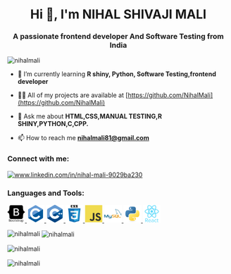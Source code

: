 <h1 align="center">Hi 👋, I'm NIHAL SHIVAJI MALI</h1>
<h3 align="center">A passionate frontend developer And Software Testing from India</h3>

<p align="left"> <img src="https://komarev.com/ghpvc/?username=nihalmali&label=Profile%20views&color=0e75b6&style=flat" alt="nihalmali" /> </p>

- 🌱 I’m currently learning **R shiny, Python, Software Testing,frontend developer**

- 👨‍💻 All of my projects are available at [https://github.com/NihalMali](https://github.com/NihalMali)

- 💬 Ask me about **HTML,CSS,MANUAL TESTING,R SHINY,PYTHON,C,CPP.**

- 📫 How to reach me **nihalmali81@gmail.com**

<h3 align="left">Connect with me:</h3>
<p align="left">
<a href="https://linkedin.com/in/www.linkedin.com/in/nihal-mali-9029ba230" target="blank"><img align="center" src="https://raw.githubusercontent.com/rahuldkjain/github-profile-readme-generator/master/src/images/icons/Social/linked-in-alt.svg" alt="www.linkedin.com/in/nihal-mali-9029ba230" height="30" width="40" /></a>
</p>

<h3 align="left">Languages and Tools:</h3>
<p align="left"> <a href="https://getbootstrap.com" target="_blank" rel="noreferrer"> <img src="https://raw.githubusercontent.com/devicons/devicon/master/icons/bootstrap/bootstrap-plain-wordmark.svg" alt="bootstrap" width="40" height="40"/> </a> <a href="https://www.cprogramming.com/" target="_blank" rel="noreferrer"> <img src="https://raw.githubusercontent.com/devicons/devicon/master/icons/c/c-original.svg" alt="c" width="40" height="40"/> </a> <a href="https://www.w3schools.com/cpp/" target="_blank" rel="noreferrer"> <img src="https://raw.githubusercontent.com/devicons/devicon/master/icons/cplusplus/cplusplus-original.svg" alt="cplusplus" width="40" height="40"/> </a> <a href="https://www.w3schools.com/css/" target="_blank" rel="noreferrer"> <img src="https://raw.githubusercontent.com/devicons/devicon/master/icons/css3/css3-original-wordmark.svg" alt="css3" width="40" height="40"/> </a> <a href="https://developer.mozilla.org/en-US/docs/Web/JavaScript" target="_blank" rel="noreferrer"> <img src="https://raw.githubusercontent.com/devicons/devicon/master/icons/javascript/javascript-original.svg" alt="javascript" width="40" height="40"/> </a> <a href="https://www.mysql.com/" target="_blank" rel="noreferrer"> <img src="https://raw.githubusercontent.com/devicons/devicon/master/icons/mysql/mysql-original-wordmark.svg" alt="mysql" width="40" height="40"/> </a> <a href="https://www.python.org" target="_blank" rel="noreferrer"> <img src="https://raw.githubusercontent.com/devicons/devicon/master/icons/python/python-original.svg" alt="python" width="40" height="40"/> </a> <a href="https://reactjs.org/" target="_blank" rel="noreferrer"> <img src="https://raw.githubusercontent.com/devicons/devicon/master/icons/react/react-original-wordmark.svg" alt="react" width="40" height="40"/> </a> </p>

<p><img align="left" src="https://github-readme-stats.vercel.app/api/top-langs?username=nihalmali&show_icons=true&locale=en&layout=compact" alt="nihalmali" /></p>

<p>&nbsp;<img align="center" src="https://github-readme-stats.vercel.app/api?username=nihalmali&show_icons=true&locale=en" alt="nihalmali" /></p>

<p><img align="center" src="https://github-readme-streak-stats.herokuapp.com/?user=nihalmali&" alt="nihalmali" /></p>
<p><img align="center" src="https://github-readme-streak-stats.herokuapp.com/?user=nihalmali&" alt="nihalmali" /></p>
